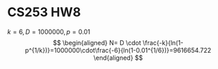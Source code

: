 # CS253 HW8
$k=6, D=1000000, p=0.01$
$$
\begin{aligned}
    N= D \cdot \frac{-k}{ln(1-p^{1/k})}=1000000\cdot\frac{-6}{ln(1-0.01^{1/6})}=9616654.722
\end{aligned}
$$